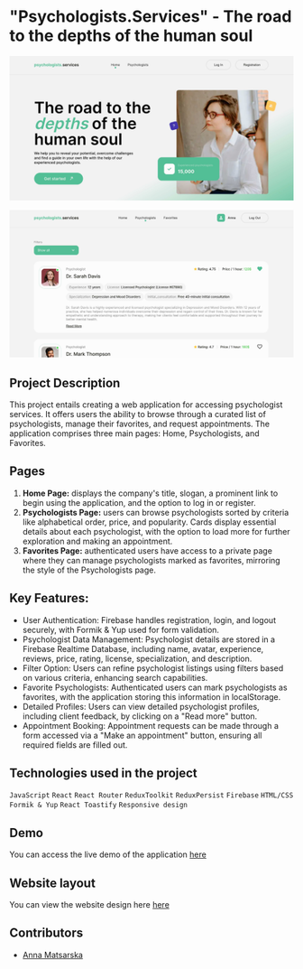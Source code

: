 # "Psychologists.Services" - The road to the depths of the human soul

![Main page screenshot](./src/images/home.jpg)

![Authenticated psychologist page screenshot](./src/images/listpage.jpg)

## Project Description

This project entails creating a web application for accessing psychologist
services. It offers users the ability to browse through a curated list of
psychologists, manage their favorites, and request appointments. The application
comprises three main pages: Home, Psychologists, and Favorites.

## Pages

1. **Home Page:** displays the company's title, slogan, a prominent link to
   begin using the application, and the option to log in or register.
2. **Psychologists Page:** users can browse psychologists sorted by criteria
   like alphabetical order, price, and popularity. Cards display essential
   details about each psychologist, with the option to load more for further
   exploration and making an appointment.
3. **Favorites Page:** authenticated users have access to a private page where
   they can manage psychologists marked as favorites, mirroring the style of the
   Psychologists page.

## Key Features:

- User Authentication: Firebase handles registration, login, and logout
  securely, with Formik & Yup used for form validation.
- Psychologist Data Management: Psychologist details are stored in a Firebase
  Realtime Database, including name, avatar, experience, reviews, price, rating,
  license, specialization, and description.
- Filter Option: Users can refine psychologist listings using filters based on
  various criteria, enhancing search capabilities.
- Favorite Psychologists: Authenticated users can mark psychologists as
  favorites, with the application storing this information in localStorage.
- Detailed Profiles: Users can view detailed psychologist profiles, including
  client feedback, by clicking on a "Read more" button.
- Appointment Booking: Appointment requests can be made through a form accessed
  via a "Make an appointment" button, ensuring all required fields are filled
  out.

## Technologies used in the project

`JavaScript` `React` `React Router` `ReduxToolkit` `ReduxPersist` `Firebase`
`HTML/CSS` `Formik & Yup` `React Toastify` `Responsive design`

## Demo

You can access the live demo of the application
[here](https://annmatsarska.github.io/psychologists-services/)

## Website layout

You can view the website design here
[here](https://www.figma.com/file/I5vjNb0NsJOpQRnRpMloSY/Psychologists.Services?type=design&node-id=0-1&mode=design&t=4zfT2zFANRbp1fCK-0)

## Contributors

- [Anna Matsarska](https://github.com/AnnMatsarska)
